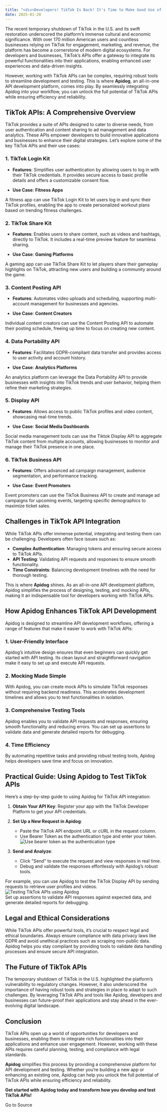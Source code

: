 ```yaml
---
title: "<div>Developers! TikTok Is Back! It's Time to Make Good Use of It!</div>"
date: 2025-01-20
---
```


The recent temporary shutdown of TikTok in the U.S. and its swift restoration underscored the platform’s immense cultural and economic significance. With over 170 million American users and countless businesses relying on TikTok for engagement, marketing, and revenue, the platform has become a cornerstone of modern digital ecosystems. For developers and businesses, TikTok’s APIs offer a gateway to integrate its powerful functionalities into their applications, enabling enhanced user experiences and data-driven insights.

However, working with TikTok APIs can be complex, requiring robust tools to streamline development and testing. This is where **Apidog**, an all-in-one API development platform, comes into play. By seamlessly integrating Apidog into your workflow, you can unlock the full potential of TikTok APIs while ensuring efficiency and reliability.

## TikTok APIs: A Comprehensive Overview

TikTok provides a suite of APIs designed to cater to diverse needs, from user authentication and content sharing to ad management and data analytics. These APIs empower developers to build innovative applications and businesses to enhance their digital strategies. Let’s explore some of the key TikTok APIs and their use cases:

### 1\. **TikTok Login Kit**

- **Features**: Simplifies user authentication by allowing users to log in with their TikTok credentials. It provides secure access to basic profile details and offers a customizable consent flow.
    
- **Use Case**: **Fitness Apps**
    

A fitness app can use TikTok Login Kit to let users log in and sync their TikTok profiles, enabling the app to create personalized workout plans based on trending fitness challenges.

### 2\. **TikTok Share Kit**

- **Features**: Enables users to share content, such as videos and hashtags, directly to TikTok. It includes a real-time preview feature for seamless sharing.
    
- **Use Case**: **Gaming Platforms**
    

A gaming app can use TikTok Share Kit to let players share their gameplay highlights on TikTok, attracting new users and building a community around the game.

### 3\. **Content Posting API**

- **Features**: Automates video uploads and scheduling, supporting multi-account management for businesses and agencies.
    
- **Use Case**: **Content Creators**
    

Individual content creators can use the Content Posting API to automate their posting schedule, freeing up time to focus on creating new content.

### 4\. **Data Portability API**

- **Features**: Facilitates GDPR-compliant data transfer and provides access to user activity and account history.
    
- **Use Case**: **Analytics Platforms**
    

An analytics platform can leverage the Data Portability API to provide businesses with insights into TikTok trends and user behavior, helping them refine their marketing strategies.

### 5\. **Display API**

- **Features**: Allows access to public TikTok profiles and video content, showcasing real-time trends.
    
- **Use Case**: **Social Media Dashboards**
    

Social media management tools can use the Tiktok Display API to aggregate TikTok content from multiple accounts, allowing businesses to monitor and manage their TikTok presence in one place.

### 6\. **TikTok Business API**

- **Features**: Offers advanced ad campaign management, audience segmentation, and performance tracking.
    
- **Use Case**: **Event Promoters**
    

Event promoters can use the TikTok Business API to create and manage ad campaigns for upcoming events, targeting specific demographics to maximize ticket sales.

## Challenges in TikTok API Integration

While TikTok APIs offer immense potential, integrating and testing them can be challenging. Developers often face issues such as:

- **Complex Authentication**: Managing tokens and ensuring secure access to TikTok APIs.
- **API Testing**: Validating API requests and responses to ensure smooth functionality.
- **Time Constraints**: Balancing development timelines with the need for thorough testing.

This is where **Apidog** shines. As an all-in-one API development platform, Apidog simplifies the process of designing, testing, and mocking APIs, making it an indispensable tool for developers working with TikTok APIs.

## How Apidog Enhances TikTok API Development

Apidog is designed to streamline API development workflows, offering a range of features that make it easier to work with TikTok APIs:

### 1\. **User-Friendly Interface**

Apidog’s intuitive design ensures that even beginners can quickly get started with API testing. Its clean layout and straightforward navigation make it easy to set up and execute API requests.

### 2\. **Mocking Made Simple**

With Apidog, you can create mock APIs to simulate TikTok responses without requiring backend readiness. This accelerates development timelines and allows you to test functionalities in isolation.

### 3\. **Comprehensive Testing Tools**

Apidog enables you to validate API requests and responses, ensuring smooth functionality and reducing errors. You can set up assertions to validate data and generate detailed reports for debugging.

### 4\. **Time Efficiency**

By automating repetitive tasks and providing robust testing tools, Apidog helps developers save time and focus on innovation.

## Practical Guide: Using Apidog to Test TikTok APIs

Here’s a step-by-step guide to using Apidog for TikTok API integration:

1. **Obtain Your API Key**: Register your app with the TikTok Developer Platform to get your API credentials.
    
2. **Set Up a New Request in Apidog**:
    
    - Paste the TikTok API endpoint URL or cURL in the request column.
    - Use Bearer Token as the authentication type and enter your token. ![Use bearer token as the authentication type](https://media2.dev.to/dynamic/image/width=800%2Cheight=%2Cfit=scale-down%2Cgravity=auto%2Cformat=auto/https%3A%2F%2Fdev-to-uploads.s3.amazonaws.com%2Fuploads%2Farticles%2Fwgcz9y4ht6vriplhkom2.jpg)
3. **Send and Analyze**:
    
    - Click "Send" to execute the request and view responses in real time.
    - Debug and validate the responses effortlessly with Apidog’s robust tools.

For example, you can use Apidog to test the TikTok Display API by sending requests to retrieve user profiles and videos.  
![Testing TikTok APIs using Apidog](https://media2.dev.to/dynamic/image/width=800%2Cheight=%2Cfit=scale-down%2Cgravity=auto%2Cformat=auto/https%3A%2F%2Fdev-to-uploads.s3.amazonaws.com%2Fuploads%2Farticles%2Fxwzirbd6x6yrr1lh2yb3.jpg)  
Set up assertions to validate API responses against expected data, and generate detailed reports for debugging.

## Legal and Ethical Considerations

While TikTok APIs offer powerful tools, it’s crucial to respect legal and ethical boundaries. Always ensure compliance with data privacy laws like GDPR and avoid unethical practices such as scraping non-public data. Apidog helps you stay compliant by providing tools to validate data handling processes and ensure secure API integration.

## The Future of TikTok APIs

The temporary shutdown of TikTok in the U.S. highlighted the platform’s vulnerability to regulatory changes. However, it also underscored the importance of having robust tools and strategies in place to adapt to such challenges. By leveraging TikTok APIs and tools like Apidog, developers and businesses can future-proof their applications and stay ahead in the ever-evolving digital landscape.

## Conclusion

TikTok APIs open up a world of opportunities for developers and businesses, enabling them to integrate rich functionalities into their applications and enhance user engagement. However, working with these APIs requires careful planning, testing, and compliance with legal standards.

**Apidog** simplifies this process by providing a comprehensive platform for API development and testing. Whether you’re building a new app or enhancing an existing one, Apidog can help you unlock the full potential of TikTok APIs while ensuring efficiency and reliability.

**Get started with Apidog today and transform how you develop and test TikTok APIs!**

Go to Source

